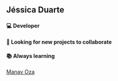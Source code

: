 <h2> Jéssica Duarte </h2>

<h4> 💻 Developer </h4>
<h4> 🔆 Looking for new projects to collaborate </h4>
<h4> 📚 Always learning </h4>

<div
  class='LI-profile-badge'
  data-version='v1'
  data-size='medium'
  data-locale='en_US'
  data-type='horizontal'
  data-theme='dark'
  data-vanity='manavoza7'
>
  <a
    class='LI-simple-link'
    href='https://in.linkedin.com/in/manavoza7?trk=profile-badge'
  >
    Manav Oza
  </a>
</div>

 <script
  type='text/javascript'
  src='https://platform.linkedin.com/badges/js/profile.js'
  async
  defer
></script>


<!-- ### 
**jduartesn/jduartesn** is a ✨ _special_ ✨ repository because its `README.md` (this file) appears on your GitHub profile.

Here are some ideas to get you started:

- 🔭 I’m currently working on ...
- 🌱 I’m currently learning ...
- 👯 I’m looking to collaborate on ...
- 🤔 I’m looking for help with ...
- 💬 Ask me about ...
- 📫 How to reach me: ...
- 😄 Pronouns: ...
- ⚡ Fun fact: ...
-->
